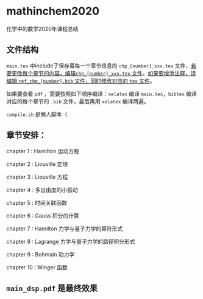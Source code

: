 # mathinchem2020

化学中的数学2020年课程总结



## 文件结构

`main.tex` 中include了保存着每一个章节信息的 `chp_[number]_xxx.tex` 文件，<u>若要更改每个章节的内容，编辑`chp_[number]_xxx.tex`  文件</u>。<u>如果要增添注释，请编辑 `ref_chp_[number].bib` 文件，同时修改对应的 `tex` 文件</u>。

如果要查看 `pdf` ，需要按照如下顺序编译：`xelatex` 编译 `main.tex`，`bibtex` 编译对应的每个章节的 `.bib` 文件，最后再用 `xelatex` 编译两遍。 

`compile.sh` 是懒人脚本（

## 章节安排：

chapter 1 : Hamilton 运动方程

chapter 2 : Liouville 定理

chapter 3 : Liouville 方程

chapter 4 : 多自由度的小振动

chapter 5 : 时间关联函数

chapter 6 : Gauss 积分的计算

chapter 7 : Hamilton 力学与量子力学的算符形式

chapter 8 : Lagrange 力学与量子力学的路径积分形式

chapter 9 : Bohmain 动力学

chapter 10 : Winger 函数


## `main_dsp.pdf` 是最终效果



